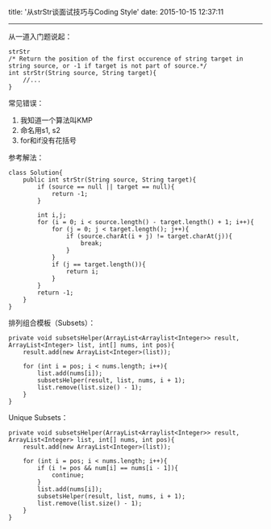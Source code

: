 title: '从strStr谈面试技巧与Coding Style'
date: 2015-10-15 12:37:11

---
从一道入门题说起：

	strStr
	/* Return the position of the first occurence of string target in string source, or -1 if target is not part of source.*/
	int strStr(String source, String target){
		//...
	}

<!-- more -->

常见错误：

1. 我知道一个算法叫KMP
2. 命名用s1, s2
3. for和if没有花括号

参考解法：

	class Solution{
		public int strStr(String source, String target){
			if (source == null || target == null){
				return -1;
			}
			
			int i,j;
			for (i = 0; i < source.length() - target.length() + 1; i++){
				for (j = 0; j < target.length(); j++){
					if (source.charAt(i + j) != target.charAt(j)){
						break;
					}
				}
				if (j == target.length()){
					return i;
				}
			}
			return -1;
		}	
	}

排列组合模板（Subsets）：

	private void subsetsHelper(ArrayList<Arraylist<Integer>> result, ArrayList<Integer> list, int[] nums, int pos){
		result.add(new ArrayList<Integer>(list));
		
		for (int i = pos; i < nums.length; i++){
			list.add(nums[i]);
			subsetsHelper(result, list, nums, i + 1);
			list.remove(list.size() - 1);
		}
	}

Unique Subsets：

	private void subsetsHelper(ArrayList<Arraylist<Integer>> result, ArrayList<Integer> list, int[] nums, int pos){
		result.add(new ArrayList<Integer>(list));
		
		for (int i = pos; i < nums.length; i++){
			if (i != pos && num[i] == nums[i - 1]){
				continue;
			}
			list.add(nums[i]);
			subsetsHelper(result, list, nums, i + 1);
			list.remove(list.size() - 1);
		}
	}
